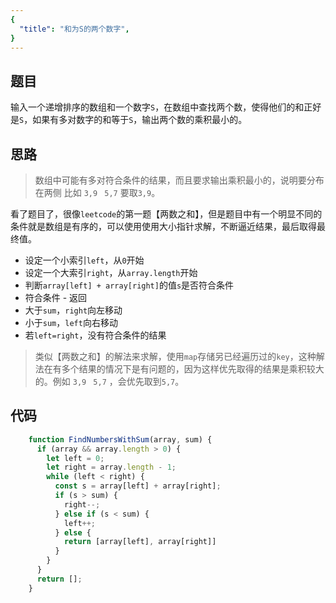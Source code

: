 ```yaml
---
{
  "title": "和为S的两个数字",
}
---
```


## 题目

输入一个递增排序的数组和一个数字`S`，在数组中查找两个数，使得他们的和正好是`S`，如果有多对数字的和等于`S`，输出两个数的乘积最小的。

## 思路

> 数组中可能有多对符合条件的结果，而且要求输出乘积最小的，说明要分布在两侧 比如 `3,9 ` `5,7`  要取`3,9`。

看了题目了，很像`leetcode`的第一题【两数之和】，但是题目中有一个明显不同的条件就是数组是有序的，可以使用使用大小指针求解，不断逼近结果，最后取得最终值。

- 设定一个小索引`left`，从`0`开始
- 设定一个大索引`right`，从`array.length`开始
- 判断`array[left] + array[right]`的值`s`是否符合条件
- 符合条件 - 返回
- 大于`sum`，`right`向左移动
- 小于`sum`，`left`向右移动
- 若`left=right`，没有符合条件的结果 

> 类似【两数之和】的解法来求解，使用`map`存储另已经遍历过的`key`，这种解法在有多个结果的情况下是有问题的，因为这样优先取得的结果是乘积较大的。例如 `3,9 ` `5,7` ，会优先取到`5,7`。


## 代码

```js
    function FindNumbersWithSum(array, sum) {
      if (array && array.length > 0) {
        let left = 0;
        let right = array.length - 1;
        while (left < right) {
          const s = array[left] + array[right];
          if (s > sum) {
            right--;
          } else if (s < sum) {
            left++;
          } else {
            return [array[left], array[right]]
          }
        }
      }
      return [];
    }
```

